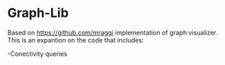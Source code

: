 # Graph-Lib


Based on https://github.com/mraggi implementation of graph visualizer. This is an expantion on the code that includes:

-Conectivity queries
